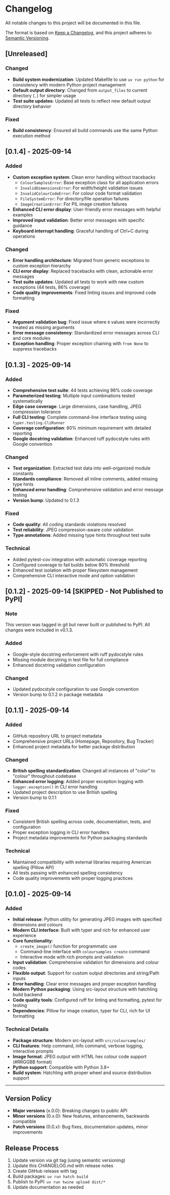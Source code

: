 # Changelog

All notable changes to this project will be documented in this file.

The format is based on [Keep a Changelog](https://keepachangelog.com/en/1.0.0/),
and this project adheres to [Semantic Versioning](https://semver.org/spec/v2.0.0.html).

## [Unreleased]

### Changed
- **Build system modernization**: Updated Makefile to use `uv run python` for consistency with modern Python project management
- **Default output directory**: Changed from `output_files` to current directory (`.`) for simpler usage
- **Test suite updates**: Updated all tests to reflect new default output directory behavior

### Fixed
- **Build consistency**: Ensured all build commands use the same Python execution method

## [0.1.4] - 2025-09-14

### Added
- **Custom exception system**: Clean error handling without tracebacks
  - `ColourSamplesError`: Base exception class for all application errors
  - `InvalidDimensionsError`: For width/height validation issues
  - `InvalidColourCodeError`: For colour code format validation
  - `FileSystemError`: For directory/file operation failures
  - `ImageCreationError`: For PIL image creation failures
- **Enhanced CLI error display**: User-friendly error messages with helpful examples
- **Improved input validation**: Better error messages with specific guidance
- **Keyboard interrupt handling**: Graceful handling of Ctrl+C during operations

### Changed
- **Error handling architecture**: Migrated from generic exceptions to custom exception hierarchy
- **CLI error display**: Replaced tracebacks with clean, actionable error messages
- **Test suite updates**: Updated all tests to work with new custom exceptions (44 tests, 86% coverage)
- **Code quality improvements**: Fixed linting issues and improved code formatting

### Fixed
- **Argument validation bug**: Fixed issue where `0` values were incorrectly treated as missing arguments
- **Error message consistency**: Standardized error messages across CLI and core modules
- **Exception handling**: Proper exception chaining with `from None` to suppress tracebacks

## [0.1.3] - 2025-09-14

### Added
- **Comprehensive test suite**: 44 tests achieving 98% code coverage
- **Parameterized testing**: Multiple input combinations tested systematically
- **Edge case coverage**: Large dimensions, case handling, JPEG compression tolerance
- **Full CLI testing**: Complete command-line interface testing using `typer.testing.CliRunner`
- **Coverage configuration**: 80% minimum requirement with detailed reporting
- **Google docstring validation**: Enhanced ruff pydocstyle rules with Google convention

### Changed
- **Test organization**: Extracted test data into well-organized module constants
- **Standards compliance**: Removed all inline comments, added missing type hints
- **Enhanced error handling**: Comprehensive validation and error message testing
- **Version bump**: Updated to 0.1.3

### Fixed
- **Code quality**: All coding standards violations resolved
- **Test reliability**: JPEG compression-aware color validation
- **Type annotations**: Added missing type hints throughout test suite

### Technical
- Added pytest-cov integration with automatic coverage reporting
- Configured coverage to fail builds below 80% threshold
- Enhanced test isolation with proper filesystem management
- Comprehensive CLI interactive mode and option validation

## [0.1.2] - 2025-09-14 [SKIPPED - Not Published to PyPI]

### Note
This version was tagged in git but never built or published to PyPI. All changes were included in v0.1.3.

### Added
- Google-style docstring enforcement with ruff pydocstyle rules
- Missing module docstring in test file for full compliance
- Enhanced docstring validation configuration

### Changed
- Updated pydocstyle configuration to use Google convention
- Version bump to 0.1.2 in package metadata

## [0.1.1] - 2025-09-14

### Added
- GitHub repository URL to project metadata
- Comprehensive project URLs (Homepage, Repository, Bug Tracker)
- Enhanced project metadata for better package distribution

### Changed
- **British spelling standardization**: Changed all instances of "color" to "colour" throughout codebase
- **Enhanced error logging**: Added proper exception logging with `logger.exception()` in CLI error handling
- Updated project description to use British spelling
- Version bump to 0.1.1

### Fixed
- Consistent British spelling across code, documentation, tests, and configuration
- Proper exception logging in CLI error handlers
- Project metadata improvements for Python packaging standards

### Technical
- Maintained compatibility with external libraries requiring American spelling (Pillow API)
- All tests passing with enhanced spelling consistency
- Code quality improvements with proper logging practices

## [0.1.0] - 2025-09-14

### Added
- **Initial release**: Python utility for generating JPEG images with specified dimensions and colours
- **Modern CLI interface**: Built with typer and rich for enhanced user experience
- **Core functionality**:
  - `create_image()` function for programmatic use
  - Command-line interface with `coloursamples create` command
  - Interactive mode with rich prompts and validation
- **Input validation**: Comprehensive validation for dimensions and colour codes
- **Flexible output**: Support for custom output directories and string/Path inputs
- **Error handling**: Clear error messages and proper exception handling
- **Modern Python packaging**: Using src-layout structure with hatchling build backend
- **Code quality tools**: Configured ruff for linting and formatting, pytest for testing
- **Dependencies**: Pillow for image creation, typer for CLI, rich for UI formatting

### Technical Details
- **Package structure**: Modern src-layout with `src/coloursamples/`
- **CLI features**: Help command, info command, verbose logging, interactive prompts
- **Image format**: JPEG output with HTML hex colour code support (#RRGGBB format)
- **Python support**: Compatible with Python 3.8+
- **Build system**: Hatchling with proper wheel and source distribution support

---

## Version Policy

- **Major versions** (x.0.0): Breaking changes to public API
- **Minor versions** (0.x.0): New features, enhancements, backwards compatible
- **Patch versions** (0.0.x): Bug fixes, documentation updates, minor improvements

## Release Process

1. Update version via git tag (using semantic versioning)
2. Update this CHANGELOG.md with release notes
3. Create GitHub release with tag
4. Build packages: `uv run hatch build`
5. Publish to PyPI: `uv run twine upload dist/*`
6. Update documentation as needed